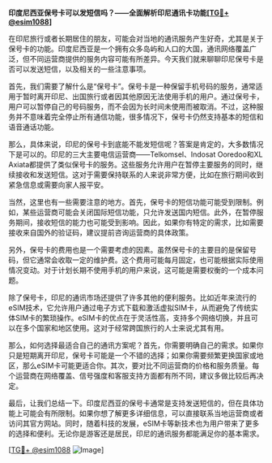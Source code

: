 **印度尼西亚保号卡可以发短信吗？——全面解析印尼通讯卡功能[[TG💪+ @esim1088](https://t.me/s/esim1088)]**

在印尼旅行或者长期居住的朋友，可能会对当地的通讯服务产生好奇，尤其是关于保号卡的功能。印度尼西亚是一个拥有众多岛屿和人口的大国，通讯网络覆盖广泛，但不同运营商提供的服务内容可能有所差异。今天我们就来聊聊印尼保号卡是否可以发送短信，以及相关的一些注意事项。

首先，我们需要了解什么是“保号卡”。保号卡是一种保留手机号码的服务，通常适用于暂时离开印尼、出国旅行或者因其他原因无法使用手机的用户。通过保号卡，用户可以暂停自己的号码服务，而不会因为长时间未使用而被取消。不过，这种服务并不意味着完全停止所有通信功能，很多情况下，保号卡仍然支持基本的短信和语音通话功能。

那么，具体来说，印尼的保号卡到底能不能发短信呢？答案是肯定的，大多数情况下是可以的。印尼的三大主要电信运营商——Telkomsel、Indosat Ooredoo和XL Axiata都提供了类似保号卡的服务。这些服务允许用户在暂停主要服务的同时，继续接收和发送短信。这对于需要保持联系的人来说非常方便，比如在旅行期间收到紧急信息或需要向家人报平安。

当然，这里也有一些需要注意的地方。首先，保号卡的短信功能可能受到限制。例如，某些运营商可能会关闭国际短信功能，只允许发送国内短信。此外，在暂停服务期间，接收短信的能力也可能受到影响。因此，如果你有特定的需求，比如需要接收来自国外的验证码，建议提前咨询运营商的具体政策。

另外，保号卡的费用也是一个需要考虑的因素。虽然保号卡的主要目的是保留号码，但它通常会收取一定的维护费。这个费用可能每月固定，也可能根据实际使用情况变动。对于计划长期不使用手机的用户来说，这可能是需要权衡的一个成本问题。

除了保号卡，印尼的通讯市场还提供了许多其他的便利服务。比如近年来流行的eSIM技术，它允许用户通过电子方式下载和激活虚拟SIM卡，从而避免了传统实体SIM卡的繁琐操作。eSIM卡的优点在于灵活性高，支持多个网络切换，并且可以在多个国家和地区使用。这对于经常跨国旅行的人士来说尤其有用。

那么，如何选择最适合自己的通讯方案呢？首先，你需要明确自己的需求。如果你只是短期离开印尼，保号卡可能是一个不错的选择；如果你需要频繁更换国家或地区，那么eSIM卡可能更适合你。其次，要对比不同运营商的价格和服务质量。每个运营商在网络覆盖、信号强度和客服支持方面都有所不同，建议多做比较后再决定。

最后，让我们总结一下。印度尼西亚的保号卡通常是支持发送短信的，但在具体功能上可能会有所限制。如果你想了解更多详细信息，可以直接联系当地运营商或者访问其官方网站。同时，随着科技的发展，eSIM卡等新技术也为用户带来了更多的选择和便利。无论你是游客还是居民，印尼的通讯服务都能满足你的基本需求。

[[TG💪+ @esim1088](https://t.me/s/esim1088) ![Image](https://i.postimg.cc/4NQfJmqS/Snipaste-2025-05-13-00-14-12.png)]